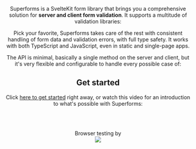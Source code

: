 <script lang="ts">
  import Head from '$lib/Head.svelte'
  import Header from './Header.svelte'
	import Youtube from '$lib/Youtube.svelte'
	import Gallery from './Gallery.svelte'
  import Libraries from './Libraries.svelte'
  import ReleaseV2 from './ReleaseV2.svelte'
  import bugbug from '$lib/assets/bugbug-yellow.svg'
</script>

<Head title="Superforms for SvelteKit" />

<ReleaseV2 />

<Header />

Superforms is a SvelteKit form library that brings you a comprehensive solution for **server and client form validation**. It supports a multitude of validation libraries:

<Libraries />

Pick your favorite, Superforms takes care of the rest with consistent handling of form data and validation errors, with full type safety. It works with both TypeScript and JavaScript, even in static and single-page apps.

The API is minimal, basically a single method on the server and client, but it's very flexible and configurable to handle every possible case of:

<Gallery />

## Get started

Click [here to get started](/get-started) right away, or watch this video for an introduction to what's possible with Superforms:

<Youtube id="MiKzH3kcVfs" />

<br><br>

<div class="flex flex-col items-center">
  <div class="text-gray-500">Browser testing by</div>
  <a href="https://bugbug.io/"><img class="w-36 m-0 p-0 mt-4" src={bugbug}></a>
</div>